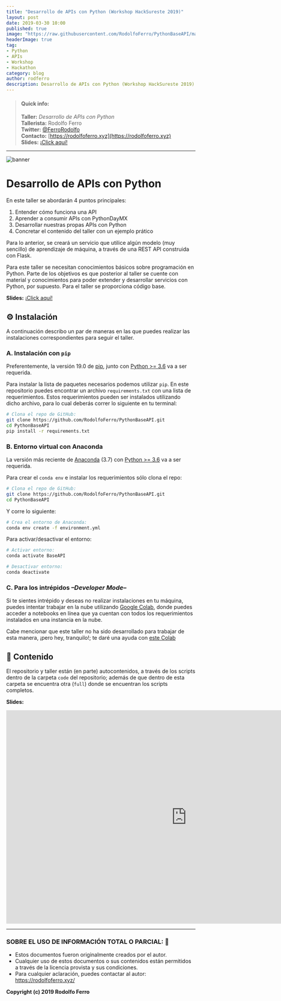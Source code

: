 ```yaml
---
title: "Desarrollo de APIs con Python (Workshop HackSureste 2019)"
layout: post
date: 2019-03-30 10:00
published: true
image: "https://raw.githubusercontent.com/RodolfoFerro/PythonBaseAPI/master/assets/banner.png"
headerImage: true
tag:
- Python
- APIs
- Workshop
- Hackathon
category: blog
author: rodferro
description: Desarrollo de APIs con Python (Workshop HackSureste 2019)
---
```



> #### Quick info:
>
> **Taller:** *Desarrollo de APIs con Python* <br>
> **Tallerista:** Rodolfo Ferro <br>
> **Twitter:** [@FerroRodolfo](https://twitter.com/FerroRodolfo) <br>
> **Contacto:** [https://rodolfoferro.xyz](https://rodolfoferro.xyz) <br>
> **Slides:** [¡Click aquí!](https://docs.google.com/presentation/d/e/2PACX-1vSc7Q82-lwQ8fKgR5WcT7Y0r9kotcYiNuyYjHRlF-fdhf6lkIrF9B_2akvzL-ZQ6ZAyT1lxM9f0mPdx/pub?start=false&loop=false&delayms=3000)

------

![banner](https://raw.githubusercontent.com/RodolfoFerro/PythonBaseAPI/master/assets/banner.png)

# Desarrollo de APIs con Python

En este taller se abordarán 4 puntos principales: 

1. Entender cómo funciona una API
2. Aprender a consumir APIs con PythonDayMX
3. Desarrollar nuestras propas APIs con Python
4. Concretar el contenido del taller con un ejemplo prático

Para lo anterior, se creará un servicio que utilice algún modelo (muy sencillo) de aprendizaje de máquina, a través de una REST API construida con Flask.

Para este taller se necesitan conocimientos básicos sobre programación en Python. Parte de los objetivos es que posterior al taller se cuente con material y conocimientos para poder extender y desarrollar servicios con Python, por supuesto. Para el taller se proporciona código base.

**Slides:** [¡Click aquí!](https://docs.google.com/presentation/d/e/2PACX-1vSc7Q82-lwQ8fKgR5WcT7Y0r9kotcYiNuyYjHRlF-fdhf6lkIrF9B_2akvzL-ZQ6ZAyT1lxM9f0mPdx/pub?start=false&loop=false&delayms=3000)


## ⚙️ Instalación

A continuación describo un par de maneras en las que puedes realizar las instalaciones correspondientes para seguir el taller.

### A. Instalación con `pip`

Preferentemente, la versión 19.0 de [pip](https://pip.pypa.io/en/stable/installing/), junto con [Python >= 3.6](https://www.python.org/downloads/) va a ser requerida.

Para instalar la lista de paquetes necesarios podemos utilizar `pip`. En este repositorio puedes encontrar un archivo `requirements.txt` con una lista de requerimientos. Estos requerimientos pueden ser instalados utilizando dicho archivo, para lo cual deberás correr lo siguiente en tu terminal:
```bash
# Clona el repo de GitHub:
git clone https://github.com/RodolfoFerro/PythonBaseAPI.git
cd PythonBaseAPI
pip install -r requirements.txt
```  

### B. Entorno virtual con Anaconda

La versión más reciente de [Anaconda](https://www.anaconda.com/download/) (3.7) con [Python >= 3.6](https://www.python.org/downloads/) va a ser requerida.

Para crear el `conda env` e instalar los requerimientos sólo clona el repo:
```bash
# Clona el repo de GitHub:
git clone https://github.com/RodolfoFerro/PythonBaseAPI.git
cd PythonBaseAPI
```

Y corre lo siguiente:
```bash
# Crea el entorno de Anaconda:
conda env create -f environment.yml
```

Para activar/desactivar el entorno:
```bash
# Activar entorno:
conda activate BaseAPI

# Desactivar entorno:
conda deactivate
```

### C. Para los intrépidos *–Developer Mode–*

Si te sientes intrépido y deseas no realizar instalaciones en tu máquina, puedes intentar trabajar en la nube utilizando [Google Colab](https://colab.research.google.com/), donde puedes acceder a notebooks en línea que ya cuentan con todos los requerimientos instalados en una instancia en la nube.

Cabe mencionar que este taller no ha sido desarrollado para trabajar de esta manera, ¡pero hey, tranquilo!; te daré una ayuda con [este Colab](https://colab.research.google.com/drive/1JwoRHn7GFTjHpy0gir5c8WYjp1C0_L8y)

## 👾 Contenido

El repositorio y taller están (en parte) autocontenidos, a través de los scripts dentro de la carpeta `code` del repositorio; además de que dentro de esta carpeta se encuentra otra (`full`) donde se encuentran los scripts completos.

**Slides:** 

<iframe src="https://docs.google.com/presentation/d/e/2PACX-1vSc7Q82-lwQ8fKgR5WcT7Y0r9kotcYiNuyYjHRlF-fdhf6lkIrF9B_2akvzL-ZQ6ZAyT1lxM9f0mPdx/embed?start=false&loop=false&delayms=3000" frameborder="0" width="960" height="569" allowfullscreen="true" mozallowfullscreen="true" webkitallowfullscreen="true"></iframe>

***

### SOBRE EL USO DE INFORMACIÓN TOTAL O PARCIAL: 🔐
* Estos documentos fueron originalmente creados por el autor.
* Cualquier uso de estos documentos o sus contenidos están permitidos a través de la licencia provista y sus condiciones.
* Para cualquier aclaración, puedes contactar al autor: https://rodolfoferro.xyz/

**Copyright (c) 2019 Rodolfo Ferro**
